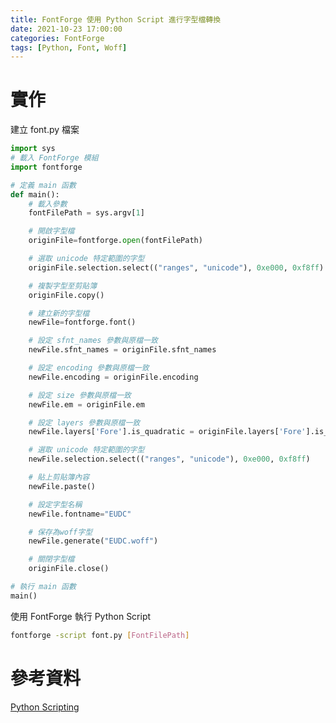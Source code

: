 ```yaml
---
title: FontForge 使用 Python Script 進行字型檔轉換
date: 2021-10-23 17:00:00
categories: FontForge
tags: [Python, Font, Woff]
---
```


# 實作

建立 font.py 檔案

<!--more-->

```python
import sys
# 載入 FontForge 模組
import fontforge

# 定義 main 函數
def main():	
	# 載入參數
	fontFilePath = sys.argv[1]	

	# 開啟字型檔
	originFile=fontforge.open(fontFilePath)	

	# 選取 unicode 特定範圍的字型
	originFile.selection.select(("ranges", "unicode"), 0xe000, 0xf8ff)	

	# 複製字型至剪貼簿
	originFile.copy()	

	# 建立新的字型檔
	newFile=fontforge.font()

	# 設定 sfnt_names 參數與原檔一致
	newFile.sfnt_names = originFile.sfnt_names	

	# 設定 encoding 參數與原檔一致
	newFile.encoding = originFile.encoding	

	# 設定 size 參數與原檔一致
	newFile.em = originFile.em	

	# 設定 layers 參數與原檔一致
	newFile.layers['Fore'].is_quadratic = originFile.layers['Fore'].is_quadratic	

	# 選取 unicode 特定範圍的字型
	newFile.selection.select(("ranges", "unicode"), 0xe000, 0xf8ff)	

	# 貼上剪貼簿內容
	newFile.paste()	

	# 設定字型名稱
	newFile.fontname="EUDC"	

	# 保存為woff字型
	newFile.generate("EUDC.woff")	

	# 關閉字型檔
	originFile.close()	

# 執行 main 函數
main()	
```

使用 FontForge 執行 Python Script
```bash
fontforge -script font.py [FontFilePath]
```

# 參考資料
[Python Scripting](https://fontforge.org/docs/scripting/python.html)